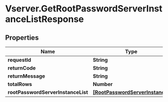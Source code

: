 # Vserver.GetRootPasswordServerInstanceListResponse

## Properties
Name | Type | Description | Notes
------------ | ------------- | ------------- | -------------
**requestId** | **String** |  | [optional] 
**returnCode** | **String** |  | [optional] 
**returnMessage** | **String** |  | [optional] 
**totalRows** | **Number** |  | [optional] 
**rootPasswordServerInstanceList** | [**[RootPasswordServerInstance]**](RootPasswordServerInstance.md) |  | [optional] 


